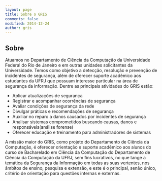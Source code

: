 ```yaml
---
layout: page
title: Sobre o GRIS
comments: false
modified: 2014-12-24
author: gris
---
```


<h2 class="section-heading">Sobre</h2>
<p>Atuamos no Departamento de Ciência da Computação da Universidade Federal do Rio de Janeiro e em outras unidades solicitantes da Universidade. Temos como objetivo a detecção, resolução e prevenção de incidentes de segurança, além de oferecer suporte acadêmico aos estudantes da UFRJ que possuam interesse particular na área de segurança da informação. Dentre as principais atividades do GRIS estão:</p>
<ul>
<li>Aplicar atualizações de segurança</li>
<li>Registrar e acompanhar ocorrências de segurança</li>
<li>Avaliar condições de segurança da rede</li>
<li>Divulgar práticas e recomendações de segurança</li>
<li>Auxiliar no reparo a danos causados por incidentes de segurança</li>
<li>Analisar sistemas comprometidos buscando causas, danos e responsáveis(análise forense)</li>
<li>Oferecer educação e treinamento para administradores de sistemas</li>
</ul>
<p>A missão maior do GRIS, como projeto do Departamento de Ciência da Computação, é oferecer orientação e suporte acadêmico aos alunos do curso de Bacharelado em Ciência da Computação do Departamento de Ciência da Computação da UFRJ, sem fins lucrativos, no que tange a temática da Segurança da Informação em todas as suas vertentes, nos âmbitos de ensino, pesquisa e extensão, e este é o principal, senão único, critério de orientação para questões internas e externas.</p>